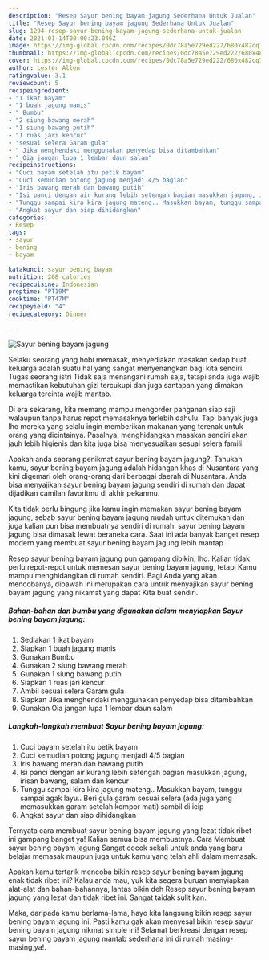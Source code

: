 ```yaml
---
description: "Resep Sayur bening bayam jagung Sederhana Untuk Jualan"
title: "Resep Sayur bening bayam jagung Sederhana Untuk Jualan"
slug: 1294-resep-sayur-bening-bayam-jagung-sederhana-untuk-jualan
date: 2021-01-14T00:00:23.046Z
image: https://img-global.cpcdn.com/recipes/0dc78a5e729ed222/680x482cq70/sayur-bening-bayam-jagung-foto-resep-utama.jpg
thumbnail: https://img-global.cpcdn.com/recipes/0dc78a5e729ed222/680x482cq70/sayur-bening-bayam-jagung-foto-resep-utama.jpg
cover: https://img-global.cpcdn.com/recipes/0dc78a5e729ed222/680x482cq70/sayur-bening-bayam-jagung-foto-resep-utama.jpg
author: Lester Allen
ratingvalue: 3.1
reviewcount: 5
recipeingredient:
- "1 ikat bayam"
- "1 buah jagung manis"
- " Bumbu"
- "2 siung bawang merah"
- "1 siung bawang putih"
- "1 ruas jari kencur"
- "sesuai selera Garam gula"
- " Jika menghendaki menggunakan penyedap bisa ditambahkan"
- " Oia jangan lupa 1 lembar daun salam"
recipeinstructions:
- "Cuci bayam setelah itu petik bayam"
- "Cuci kemudian potong jagung menjadi 4/5 bagian"
- "Iris bawang merah dan bawang putih"
- "Isi panci dengan air kurang lebih setengah bagian masukkan jagung, irisan bawang, salam dan kencur"
- "Tunggu sampai kira kira jagung mateng.. Masukkan bayam, tunggu sampai agak layu.. Beri gula garam sesuai selera (ada juga yang memasukkan garam setelah kompor mati) sambil di icip"
- "Angkat sayur dan siap dihidangkan"
categories:
- Resep
tags:
- sayur
- bening
- bayam

katakunci: sayur bening bayam 
nutrition: 208 calories
recipecuisine: Indonesian
preptime: "PT19M"
cooktime: "PT47M"
recipeyield: "4"
recipecategory: Dinner

---
```



![Sayur bening bayam jagung](https://img-global.cpcdn.com/recipes/0dc78a5e729ed222/680x482cq70/sayur-bening-bayam-jagung-foto-resep-utama.jpg)

Selaku seorang yang hobi memasak, menyediakan masakan sedap buat keluarga adalah suatu hal yang sangat menyenangkan bagi kita sendiri. Tugas seorang istri Tidak saja menangani rumah saja, tetapi anda juga wajib memastikan kebutuhan gizi tercukupi dan juga santapan yang dimakan keluarga tercinta wajib mantab.

Di era  sekarang, kita memang mampu mengorder panganan siap saji walaupun tanpa harus repot memasaknya terlebih dahulu. Tapi banyak juga lho mereka yang selalu ingin memberikan makanan yang terenak untuk orang yang dicintainya. Pasalnya, menghidangkan masakan sendiri akan jauh lebih higienis dan kita juga bisa menyesuaikan sesuai selera famili. 



Apakah anda seorang penikmat sayur bening bayam jagung?. Tahukah kamu, sayur bening bayam jagung adalah hidangan khas di Nusantara yang kini digemari oleh orang-orang dari berbagai daerah di Nusantara. Anda bisa menyajikan sayur bening bayam jagung sendiri di rumah dan dapat dijadikan camilan favoritmu di akhir pekanmu.

Kita tidak perlu bingung jika kamu ingin memakan sayur bening bayam jagung, sebab sayur bening bayam jagung mudah untuk ditemukan dan juga kalian pun bisa membuatnya sendiri di rumah. sayur bening bayam jagung bisa dimasak lewat beraneka cara. Saat ini ada banyak banget resep modern yang membuat sayur bening bayam jagung lebih mantap.

Resep sayur bening bayam jagung pun gampang dibikin, lho. Kalian tidak perlu repot-repot untuk memesan sayur bening bayam jagung, tetapi Kamu mampu menghidangkan di rumah sendiri. Bagi Anda yang akan mencobanya, dibawah ini merupakan cara untuk menyajikan sayur bening bayam jagung yang nikamat yang dapat Kita buat sendiri.

<!--inarticleads1-->

##### Bahan-bahan dan bumbu yang digunakan dalam menyiapkan Sayur bening bayam jagung:

1. Sediakan 1 ikat bayam
1. Siapkan 1 buah jagung manis
1. Gunakan  Bumbu
1. Gunakan 2 siung bawang merah
1. Gunakan 1 siung bawang putih
1. Siapkan 1 ruas jari kencur
1. Ambil sesuai selera Garam gula
1. Siapkan  Jika menghendaki menggunakan penyedap bisa ditambahkan
1. Gunakan  Oia jangan lupa 1 lembar daun salam




<!--inarticleads2-->

##### Langkah-langkah membuat Sayur bening bayam jagung:

1. Cuci bayam setelah itu petik bayam
1. Cuci kemudian potong jagung menjadi 4/5 bagian
1. Iris bawang merah dan bawang putih
1. Isi panci dengan air kurang lebih setengah bagian masukkan jagung, irisan bawang, salam dan kencur
1. Tunggu sampai kira kira jagung mateng.. Masukkan bayam, tunggu sampai agak layu.. Beri gula garam sesuai selera (ada juga yang memasukkan garam setelah kompor mati) sambil di icip
1. Angkat sayur dan siap dihidangkan




Ternyata cara membuat sayur bening bayam jagung yang lezat tidak ribet ini gampang banget ya! Kalian semua bisa membuatnya. Cara Membuat sayur bening bayam jagung Sangat cocok sekali untuk anda yang baru belajar memasak maupun juga untuk kamu yang telah ahli dalam memasak.

Apakah kamu tertarik mencoba bikin resep sayur bening bayam jagung enak tidak ribet ini? Kalau anda mau, yuk kita segera buruan menyiapkan alat-alat dan bahan-bahannya, lantas bikin deh Resep sayur bening bayam jagung yang lezat dan tidak ribet ini. Sangat taidak sulit kan. 

Maka, daripada kamu berlama-lama, hayo kita langsung bikin resep sayur bening bayam jagung ini. Pasti kamu gak akan menyesal bikin resep sayur bening bayam jagung nikmat simple ini! Selamat berkreasi dengan resep sayur bening bayam jagung mantab sederhana ini di rumah masing-masing,ya!.

